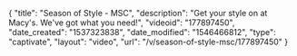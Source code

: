{
    "title": "Season of Style - MSC",
    "description": "Get your style on at Macy's.  We've got what you need!",
    "videoid": "177897450",
    "date_created": "1537323838",
    "date_modified": "1546466812",
    "type": "captivate",
    "layout": "video",
    "url": "\/v\/season-of-style-msc\/177897450"
}